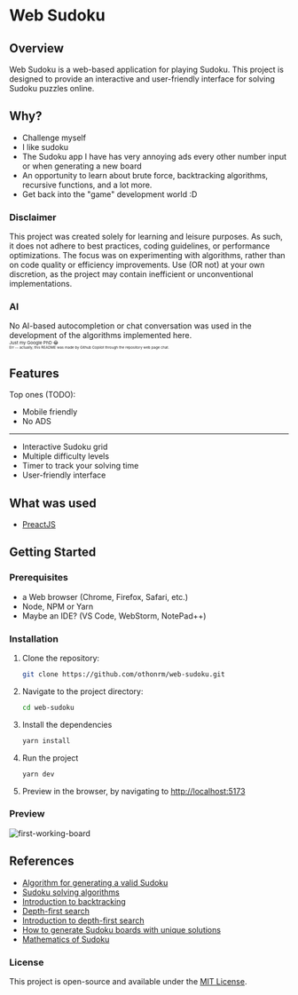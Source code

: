 # Web Sudoku

## Overview

Web Sudoku is a web-based application for playing Sudoku. This project is designed to provide an interactive and user-friendly interface for solving Sudoku puzzles online.

## Why?

-   Challenge myself
-   I like sudoku
-   The Sudoku app I have has very annoying ads every other number input or when generating a new board
-   An opportunity to learn about brute force, backtracking algorithms, recursive functions, and a lot more.
-   Get back into the "game" development world :D

### Disclaimer

This project was created solely for learning and leisure purposes. As such, it does not adhere to best practices, coding guidelines, or performance optimizations. The focus was on experimenting with algorithms, rather than on code quality or efficiency improvements. Use (OR not) at your own discretion, as the project may contain inefficient or unconventional implementations.

### AI

No AI-based autocompletion or chat conversation was used in the development of the algorithms implemented here.
<br/><span style="font-size: .5rem">Just my Google PhD 😂</span>
<br/><span style="font-size: .4rem">Err -- actually, this README was made by Github Copilot through the repository web page chat.</span>

## Features

Top ones (TODO):

-   Mobile friendly
-   No ADS

---

-   Interactive Sudoku grid
-   Multiple difficulty levels
-   Timer to track your solving time
-   User-friendly interface

## What was used

-   [PreactJS](https://preactjs.com/)

## Getting Started

### Prerequisites

-   a Web browser (Chrome, Firefox, Safari, etc.)
-   Node, NPM or Yarn
-   Maybe an IDE? (VS Code, WebStorm, NotePad++)

### Installation

1. Clone the repository:
    ```bash
    git clone https://github.com/othonrm/web-sudoku.git
    ```
2. Navigate to the project directory:
    ```bash
    cd web-sudoku
    ```
3. Install the dependencies
    ```bash
    yarn install
    ```
4. Run the project
    ```bash
    yarn dev
    ```
5. Preview in the browser, by navigating to [http://localhost:5173](http://localhost:5173)

### Preview

![first-working-board](https://github.com/user-attachments/assets/c18e1d2a-6b7c-48ba-abc9-20b52dc0c453)

## References

-   [Algorithm for generating a valid Sudoku](https://www.codeproject.com/Articles/23206/Sudoku-Algorithm-Generates-a-Valid-Sudoku-in-0-018)
-   [Sudoku solving algorithms](https://en.wikipedia.org/wiki/Sudoku_solving_algorithms)
-   [Introduction to backtracking](https://www.geeksforgeeks.org/introduction-to-backtracking-2/)
-   [Depth-first search](https://en.wikipedia.org/wiki/Depth-first_search)
-   [Introduction to depth-first search](https://www.geeksforgeeks.org/depth-first-search-or-dfs-for-a-graph/)
-   [How to generate Sudoku boards with unique solutions](https://stackoverflow.com/a/7280517)
-   [Mathematics of Sudoku](https://en.m.wikipedia.org/wiki/Mathematics_of_Sudoku)

### License

This project is open-source and available under the [MIT License](https://opensource.org/license/MIT).
